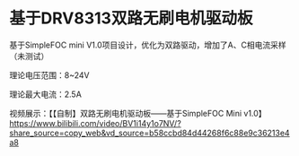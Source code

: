 # 基于DRV8313双路无刷电机驱动板

基于SimpleFOC mini V1.0项目设计，优化为双路驱动，增加了A、C相电流采样（未测试）

理论电压范围：8~24V

理论最大电流：2.5A

视频展示：【【自制】双路无刷电机驱动板——基于SimpleFOC Mini v1.0】 https://www.bilibili.com/video/BV1i14y1o7NV/?share_source=copy_web&vd_source=b58ccbd84d44268f6c88e9c36213e4a8
